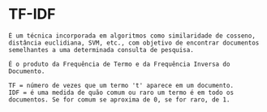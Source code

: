 # TF-IDF
    É um técnica incorporada em algoritmos como similaridade de cosseno, distância euclidiana, SVM, etc., com objetivo de encontrar documentos semelhantes a uma determinada consulta de pesquisa.

    É o produto da Frequência de Termo e da Frequência Inversa do Documento.

    TF = número de vezes que um termo 't' aparece em um documento.
    IDF = é uma medida de quão comum ou raro um termo é em todo os documentos. Se for comum se aproxima de 0, se for raro, de 1.